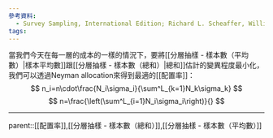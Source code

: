 ```yaml
---
參考資料:
  - Survey Sampling, International Edition; Richard L. Scheaffer, William Mendenhall. III
tags:
---
```

當我們今天在每一層的成本的一樣的情況下，要將[[分層抽樣 - 樣本數（平均數）|樣本平均數]]跟[[分層抽樣 - 樣本數（總和）|總和]]估計的變異程度最小化，我們可以透過Neyman allocation來得到最適的[[配置率]]：
$$
n_i=n\cdot\frac{N_i\sigma_i}{\sum^L_{k=1}N_k\sigma_k}
$$
$$
n=\frac{\left(\sum^L_{i=1}N_i\sigma_i\right)}{}
$$
- - -
parent::[[配置率]],[[分層抽樣 - 樣本數（總和）]],[[分層抽樣 - 樣本數（平均數）]]

